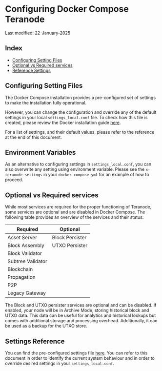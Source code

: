 # Configuring Docker Compose Teranode

Last modified: 22-January-2025

## Index

- [Configuring Setting Files](#configuring-setting-files)
- [Optional vs Required services](#optional-vs-required-services)
- [Reference Settings](#settings-reference)

## Configuring Setting Files

The Docker Compose installation provides a pre-configured set of settings to make the installation fully operational.

However, you can change the configuration and override any of the default settings in your local `settings_local.conf` file. To check how this file is created, please review the Docker installation guide [here](./minersHowToInstallation.md).

For a list of settings, and their default values, please refer to the reference at the end of this document.

## Environment Variables

As an alternative to configuring settings in `settings_local.conf`, you can also overwrite any setting using environment variable. Please see the `x-teranode-settings` in your `docker-compose.yml` for an example of how to proceed.

## Optional vs Required services

While most services are required for the proper functioning of Teranode, some services are optional and are disabled in Docker Compose. The following table provides an overview of the services and their status:

| Required          | Optional          |
|-------------------|-------------------|
| Asset Server      | Block Persister   |
| Block Assembly    | UTXO Persister    |
| Block Validator   |                   |
| Subtree Validator |                   |
| Blockchain        |                   |
| Propagation       |                   |
| P2P               |                   |
| Legacy Gateway    |                   |

The Block and UTXO persister services are optional and can be disabled. If enabled, your node will be in Archive Mode, storing historical block and UTXO data. This data can be useful for analytics and historical lookups but comes with additional storage and processing overhead. Additionally, it can be used as a backup for the UTXO store.

## Settings Reference

You can find the pre-configured settings file [here](https://github.com/bsv-blockchain/teranode/blob/main/settings.conf). You can refer to this document in order to identify the current system behaviour and in order to override desired settings in your `settings_local.conf`.
